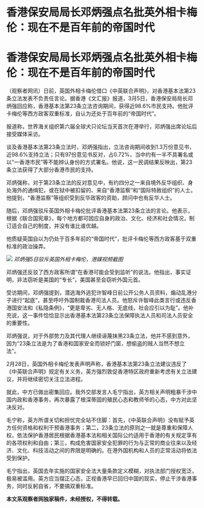 # 香港保安局局长邓炳强点名批英外相卡梅伦：现在不是百年前的帝国时代

# 香港保安局局长邓炳强点名批英外相卡梅伦：现在不是百年前的帝国时代

（观察者网讯）日前，英国外相卡梅伦借口《中英联合声明》，对香港基本法第23条立法发表不负责任言论。据香港《文汇报》报道，3月5日，香港保安局局长邓炳强回应称，香港基本法第23条立法咨询期间，获得近98.6%市民支持。他批评卡梅伦等西方政客双重标准，自认为还处于百年前的“帝国时代”。

报道称，世界海关组织第六届全球犬只论坛当天首次在港举行，邓炳强出席论坛后接受媒体采访。

谈及香港基本法第23条立法时，邓炳强指出，立法咨询期间收到1.3万份意见书，近98.6%支持立法；只有97份意见书反对，占0.72%，当中约有一半不具署名或以“一香港市民”等不能辨认身份的方式署名。他说，这一民调结果反映出，第23条立法获得了大部分香港市民的支持。

邓炳强称，对于第23条立法的反对意见中，有约四分之一来自境外反华组织、身处海外的通缉犯，或在狱中被扣留的、来自“香港监察”和“国际特赦组织”的人士。他提到，“香港监察”等组织受到反华政客的资助，顾问中也有反华人士。

随后，邓炳强驳斥英国外相卡梅伦批评香港基本法第23条立法的言论。他表示，根据《联合国宪章》，每个地方都可因应自身的政治、文化、经济和社会情况，制订适合自己的制度，并没有谁比谁优越。

他质疑英国自以为仍处于百多年前的“帝国时代”，批评卡梅伦等西方政客基于双重标准的政治操弄。

![](https://inews.gtimg.com/om_bt/OGQGXpNSLBZkPEs0nBneOmgQBxyIVoEUguWyI_OqM24_AAA/1000)
_邓炳强5日驳斥英国外相卡梅伦，港媒视频截图_

邓炳强还反驳了西方政客所谓“在香港可能会受到监听”的说法。他指出，事实证明，非法窃听是美国的“专长”，美国甚至会窃听外国元首。

受访期间，邓炳强提到，潜逃海外逃犯许智峰日前公开公务人员资料，煽动乱港分子进行“起底”，甚至呼吁外国制裁香港司法人员。他怒斥许智峰此类言行或违反香港国安法和《私隐条例》，“更是卑劣、无人格、无底线，社会应引以为耻”。他补充说，这一事件恰恰显示出香港基本法第23条立法保障执法人员和司法人员安全的重要性。

邓炳强说，对于外部势力及其代理人继续诬蔑抹黑23条立法，他并不感到意外，因为“23条立法是为了香港和国家安全而锁好门窗，想偷盗的贼人当然不想立法”。

2月28日，英国外相卡梅伦发表声明声称，香港基本法第23条立法建议违反了《中英联合声明》规定有关义务，英方强烈敦促香港特区政府重新考虑有关立法建议，并将继续密切关注立法进程。

就此，中方已做出密集回应。我外交部发言人毛宁指出，英方相关声明粗暴干涉中国内政和香港事务，再次暴露了根深蒂固的殖民心态和教师爷的心态，中方对此坚决反对。

毛宁称，英方所谓关切和担忧完全站不住脚：首先，《中英联合声明》没有赋予英方任何资格和权利干预香港事务；第二，23条立法的原则之一就是尊重和保障人权，依法保护香港居民根据香港基本法和相关国际公约适用于香港的有关规定享有的各项权利和自由；第三，构成危害国家安全犯罪的行为与正常的商业往来以及经济、文化、科技活动之间的界限是明确的。在港外国机构和人员的正常活动将依法受到保护。

毛宁指出，英国去年实施的国家安全法大量条款定义模糊，对执法部门授权宽泛，极易被滥用。英方应当摆正心态，正视香港早已回归中国的现实，停止干涉香港事务，同时反躬自省，不要搞双重标准。

**本文系观察者网独家稿件，未经授权，不得转载。**

